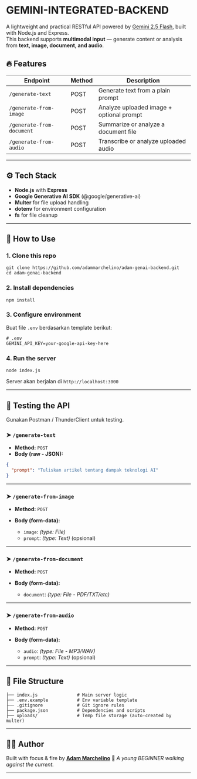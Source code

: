 # GEMINI-INTEGRATED-BACKEND

A lightweight and practical RESTful API powered by [Gemini 2.5 Flash](https://ai.google.dev/gemini-api/docs/models/gemini), built with Node.js and Express.  
This backend supports **multimodal input** — generate content or analysis from **text, image, document, and audio**.

## 🔥 Features

| Endpoint                  | Method | Description                              |
|--------------------------|--------|------------------------------------------|
| `/generate-text`         | POST   | Generate text from a plain prompt        |
| `/generate-from-image`   | POST   | Analyze uploaded image + optional prompt |
| `/generate-from-document`| POST   | Summarize or analyze a document file     |
| `/generate-from-audio`   | POST   | Transcribe or analyze uploaded audio     |

---

## ⚙️ Tech Stack

- **Node.js** with **Express**
- **Google Generative AI SDK** (@google/generative-ai)
- **Multer** for file upload handling
- **dotenv** for environment configuration
- **fs** for file cleanup

---

## 🧪 How to Use

### 1. Clone this repo

```
git clone https://github.com/adammarchelino/adam-genai-backend.git
cd adam-genai-backend
````

### 2. Install dependencies

```
npm install
```

### 3. Configure environment

Buat file `.env` berdasarkan template berikut:

```env
# .env
GEMINI_API_KEY=your-google-api-key-here
```

### 4. Run the server

```
node index.js
```

Server akan berjalan di `http://localhost:3000`

---

## 🔌 Testing the API

Gunakan Postman / ThunderClient untuk testing.

### ➤ `/generate-text`

* **Method:** `POST`
* **Body (raw - JSON):**

```json
{
  "prompt": "Tuliskan artikel tentang dampak teknologi AI"
}
```

---

### ➤ `/generate-from-image`

* **Method:** `POST`
* **Body (form-data):**

  * `image`: *(type: File)*
  * `prompt`: *(type: Text)* (opsional)

---

### ➤ `/generate-from-document`

* **Method:** `POST`
* **Body (form-data):**

  * `document`: *(type: File - PDF/TXT/etc)*

---

### ➤ `/generate-from-audio`

* **Method:** `POST`
* **Body (form-data):**

  * `audio`: *(type: File - MP3/WAV)*
  * `prompt`: *(type: Text)* (opsional)

---

## 📁 File Structure

```
├── index.js               # Main server logic
├── .env.example           # Env variable template
├── .gitignore             # Git ignore rules
├── package.json           # Dependencies and scripts
├── uploads/               # Temp file storage (auto-created by multer)
```

---

## 👨‍💻 Author

Built with focus & fire by
**[Adam Marchelino](https://github.com/adammarchelino)** 🚀
*A young BEGINNER walking against the current.*

---

